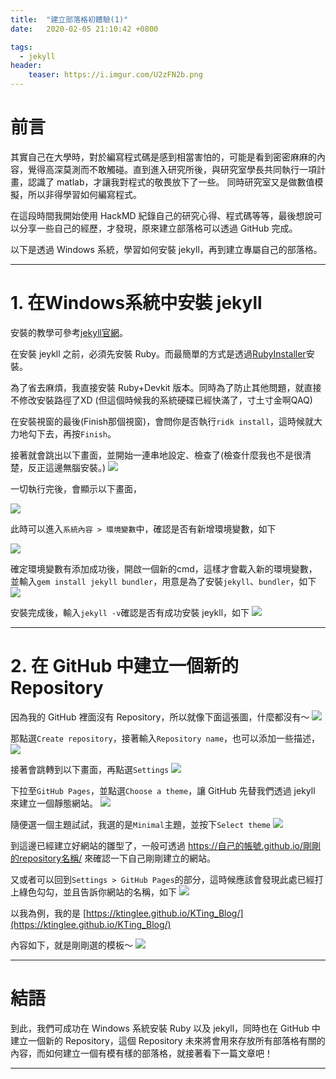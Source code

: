 ```yaml
---
title:  "建立部落格初體驗(1)"
date:   2020-02-05 21:10:42 +0800

tags:
  - jekyll
header:
    teaser: https://i.imgur.com/U2zFN2b.png
---
```


# 前言
其實自己在大學時，對於編寫程式碼是感到相當害怕的，可能是看到密密麻麻的內容，覺得高深莫測而不敢觸碰。直到進入研究所後，與研究室學長共同執行一項計畫，認識了 matlab，才讓我對程式的敬畏放下了一些。
同時研究室又是做數值模擬，所以非得學習如何編寫程式。

在這段時間我開始使用 HackMD 紀錄自己的研究心得、程式碼等等，最後想說可以分享一些自己的經歷，才發現，原來建立部落格可以透過 GitHub 完成。

以下是透過 Windows 系統，學習如何安裝 jekyll，再到建立專屬自己的部落格。

---

# 1. 在Windows系統中安裝 jekyll
安裝的教學可參考[jekyll官網](https://jekyllrb.com/docs/installation/windows/)。

在安裝 jeykll 之前，必須先安裝 Ruby。而最簡單的方式是透過[RubyInstaller](https://rubyinstaller.org/)安裝。

為了省去麻煩，我直接安裝 Ruby+Devkit 版本。同時為了防止其他問題，就直接不修改安裝路徑了XD
(但這個時候我的系統硬碟已經快滿了，寸土寸金啊QAQ)

在安裝視窗的最後(Finish那個視窗)，會問你是否執行`ridk install`，這時候就大力地勾下去，再按`Finish`。

接著就會跳出以下畫面，並開始一連串地設定、檢查了(檢查什麼我也不是很清楚，反正這邊無腦安裝。)
![](https://i.imgur.com/k1O08mL.png)

一切執行完後，會顯示以下畫面，

![](https://i.imgur.com/kXjGJvT.png)

此時可以進入`系統內容 > 環境變數`中，確認是否有新增環境變數，如下

![](https://i.imgur.com/KxvJuTv.png)

確定環境變數有添加成功後，開啟一個新的cmd，這樣才會載入新的環境變數，並輸入`gem install jekyll bundler`，用意是為了安裝`jekyll`、`bundler`，如下
![](https://i.imgur.com/8vGmTeA.png)

安裝完成後，輸入`jekyll -v`確認是否有成功安裝 jeykll，如下
![](https://i.imgur.com/al2TvDU.png)

---

# 2. 在 GitHub 中建立一個新的 Repository
因為我的 GitHub 裡面沒有 Repository，所以就像下面這張圖，什麼都沒有～
![](https://i.imgur.com/3PRi2X9.png)

那點選`Create repository`，接著輸入`Repository name`，也可以添加一些描述，
![](https://i.imgur.com/upS3Q1a.png)

接著會跳轉到以下畫面，再點選`Settings`
![](https://i.imgur.com/GbUIHBA.png)

下拉至`GitHub Pages`，並點選`Choose a theme`，讓 GitHub 先替我們透過 jekyll 來建立一個靜態網站。
![](https://i.imgur.com/dzeBxyr.png)

隨便選一個主題試試，我選的是`Minimal`主題，並按下`Select theme`
![](https://i.imgur.com/QWdPBW1.png)

到這邊已經建立好網站的雛型了，一般可透過
https://自己的帳號.github.io/剛剛的repository名稱/
來確認一下自己剛剛建立的網站。

又或者可以回到`Settings > GitHub Pages`的部分，這時候應該會發現此處已經打上綠色勾勾，並且告訴你網站的名稱，如下
![](https://i.imgur.com/OANW1EH.png)

以我為例，我的是
[https://ktinglee.github.io/KTing_Blog/](https://ktinglee.github.io/KTing_Blog/)

內容如下，就是剛剛選的模板～
![](https://i.imgur.com/U2zFN2b.png)

---

# 結語
到此，我們可成功在 Windows 系統安裝 Ruby 以及 jekyll，同時也在 GitHub 中建立一個新的 Repository，這個 Repository 未來將會用來存放所有部落格有關的內容，而如何建立一個有模有樣的部落格，就接著看下一篇文章吧！

---





